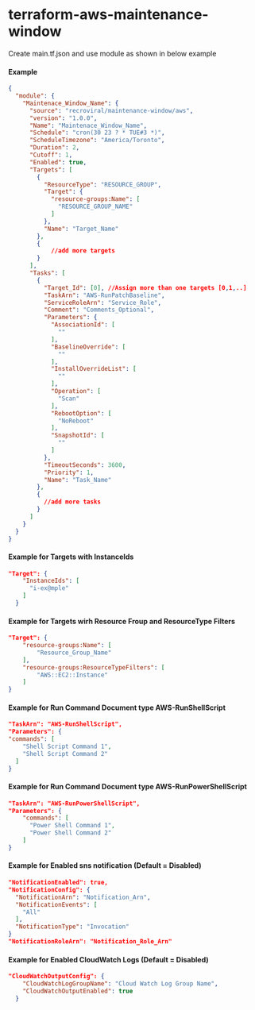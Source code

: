 # terraform-aws-maintenance-window

Create main.tf.json and use module as shown in below example

#### Example
```json
{
  "module": {
    "Maintenace_Window_Name": {
      "source": "recroviral/maintenance-window/aws",
      "version": "1.0.0",
      "Name": "Maintenace_Window_Name",
      "Schedule": "cron(30 23 ? * TUE#3 *)",
      "ScheduleTimezone": "America/Toronto",
      "Duration": 2,
      "Cutoff": 1,
      "Enabled": true,
      "Targets": [
        {
          "ResourceType": "RESOURCE_GROUP",
          "Target": {
            "resource-groups:Name": [
              "RESOURCE_GROUP_NAME"
            ]
          },
          "Name": "Target_Name"
        },
        {
            //add more targets
        }
      ],
      "Tasks": [
        {
          "Target_Id": [0], //Assign more than one targets [0,1,..] 
          "TaskArn": "AWS-RunPatchBaseline",
          "ServiceRoleArn": "Service_Role",
          "Comment": "Comments_Optional",
          "Parameters": {
            "AssociationId": [
              ""
            ],
            "BaselineOverride": [
              ""
            ],
            "InstallOverrideList": [
              ""
            ],
            "Operation": [
              "Scan"
            ],
            "RebootOption": [
              "NoReboot"
            ],
            "SnapshotId": [
              ""
            ]
          },
          "TimeoutSeconds": 3600,
          "Priority": 1,
          "Name": "Task_Name"
        },
        {
          //add more tasks
        }
      ]
    }
  }
}
```

#### Example for Targets with InstanceIds
```json
"Target": {
    "InstanceIds": [
      "i-ex@mple"
    ]
  }
```

#### Example for Targets wirh Resource Froup and ResourceType Filters
```json
"Target": {
    "resource-groups:Name": [
        "Resource_Group_Name"
    ],
    "resource-groups:ResourceTypeFilters": [
        "AWS::EC2::Instance"
    ]
}
```
#### Example for Run Command Document type AWS-RunShellScript
```json
"TaskArn": "AWS-RunShellScript",
"Parameters": {
"commands": [
    "Shell Script Command 1",
    "Shell Script Command 2"
  ]
}
```

#### Example for Run Command Document type AWS-RunPowerShellScript
```json
"TaskArn": "AWS-RunPowerShellScript",
"Parameters": {
    "commands": [
      "Power Shell Command 1",
      "Power Shell Command 2"
    ]
}
```
#### Example for Enabled sns notification (Default = Disabled)
```json
"NotificationEnabled": true,
"NotificationConfig": {
  "NotificationArn": "Notification_Arn",
  "NotificationEvents": [
    "All"
  ],
  "NotificationType": "Invocation"
}
"NotificationRoleArn": "Notification_Role_Arn"
```
#### Example for Enabled CloudWatch Logs (Default = Disabled)
```json
"CloudWatchOutputConfig": {
    "CloudWatchLogGroupName": "Cloud Watch Log Group Name",
    "CloudWatchOutputEnabled": true
  }
```
